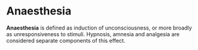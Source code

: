 # Anaesthesia

**Anaesthesia** is defined as induction of unconsciousness, or more
broadly as unresponsiveness to stimuli. Hypnosis, amnesia and analgesia
are considered separate components of this effect.
